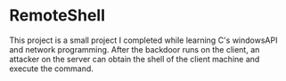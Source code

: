 # RemoteShell
This project is a small project I completed while learning C's windowsAPI and network programming. After the backdoor runs on the client, an attacker on the server can obtain the shell of the client machine and execute the command.
